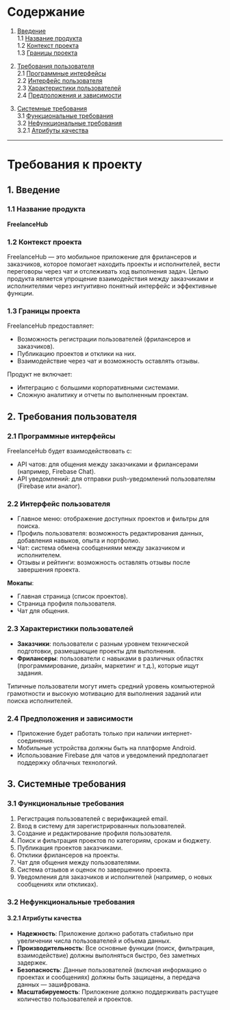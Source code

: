 # Содержание

1. [Введение](#введение)  
   1.1 [Название продукта](#название-продукта)  
   1.2 [Контекст проекта](#контекст-проекта)  
   1.3 [Границы проекта](#границы-проекта)

2. [Требования пользователя](#требования-пользователя)  
   2.1 [Программные интерфейсы](#программные-интерфейсы)  
   2.2 [Интерфейс пользователя](#интерфейс-пользователя)  
   2.3 [Характеристики пользователей](#характеристики-пользователей)  
   2.4 [Предположения и зависимости](#предположения-и-зависимости)

3. [Системные требования](#системные-требования)  
   3.1 [Функциональные требования](#функциональные-требования)  
   3.2 [Нефункциональные требования](#нефункциональные-требования)  
      3.2.1 [Атрибуты качества](#атрибуты-качества)

---

# Требования к проекту

## 1. Введение

### 1.1 Название продукта
**FreelanceHub**

### 1.2 Контекст проекта
FreelanceHub — это мобильное приложение для фрилансеров и заказчиков, которое помогает находить проекты и исполнителей, вести переговоры через чат и отслеживать ход выполнения задач. Целью продукта является упрощение взаимодействия между заказчиками и исполнителями через интуитивно понятный интерфейс и эффективные функции.

### 1.3 Границы проекта
FreelanceHub предоставляет:
- Возможность регистрации пользователей (фрилансеров и заказчиков).
- Публикацию проектов и отклики на них.
- Взаимодействие через чат и возможность оставлять отзывы.

Продукт не включает:
- Интеграцию с большими корпоративными системами.
- Сложную аналитику и отчеты по выполненным проектам.

## 2. Требования пользователя

### 2.1 Программные интерфейсы
FreelanceHub будет взаимодействовать с:
- API чатов: для общения между заказчиками и фрилансерами (например, Firebase Chat).
- API уведомлений: для отправки push-уведомлений пользователям (Firebase или аналог).

### 2.2 Интерфейс пользователя
- Главное меню: отображение доступных проектов и фильтры для поиска.
- Профиль пользователя: возможность редактирования данных, добавления навыков, опыта и портфолио.
- Чат: система обмена сообщениями между заказчиком и исполнителем.
- Отзывы и рейтинги: возможность оставлять отзывы после завершения проекта.

**Мокапы**:
- Главная страница (список проектов).
- Страница профиля пользователя.
- Чат для общения.

### 2.3 Характеристики пользователей
- **Заказчики**: пользователи с разным уровнем технической подготовки, размещающие проекты для выполнения.
- **Фрилансеры**: пользователи с навыками в различных областях (программирование, дизайн, маркетинг и т.д.), которые ищут задания.

Типичные пользователи могут иметь средний уровень компьютерной грамотности и высокую мотивацию для выполнения заданий или поиска исполнителей.

### 2.4 Предположения и зависимости
- Приложение будет работать только при наличии интернет-соединения.
- Мобильные устройства должны быть на платформе Android.
- Использование Firebase для чатов и уведомлений предполагает поддержку облачных технологий.

## 3. Системные требования

### 3.1 Функциональные требования
1. Регистрация пользователей с верификацией email.
2. Вход в систему для зарегистрированных пользователей.
3. Создание и редактирование профиля пользователя.
4. Поиск и фильтрация проектов по категориям, срокам и бюджету.
5. Публикация проектов заказчиками.
6. Отклики фрилансеров на проекты.
7. Чат для общения между пользователями.
8. Система отзывов и оценок по завершению проекта.
9. Уведомления для заказчиков и исполнителей (например, о новых сообщениях или откликах).

### 3.2 Нефункциональные требования

#### 3.2.1 Атрибуты качества
- **Надежность**: Приложение должно работать стабильно при увеличении числа пользователей и объема данных.
- **Производительность**: Все основные функции (поиск, фильтрация, взаимодействие) должны выполняться быстро, без заметных задержек.
- **Безопасность**: Данные пользователей (включая информацию о проектах и сообщениях) должны быть защищены, а передача данных — зашифрована.
- **Масштабируемость**: Приложение должно поддерживать растущее количество пользователей и проектов.
